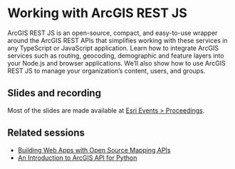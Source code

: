 # Working with ArcGIS REST JS

ArcGIS REST JS is an open-source, compact, and easy-to-use wrapper around the ArcGIS REST APIs that simplifies working with these services in any TypeScript or JavaScript application. Learn how to integrate ArcGIS services such as routing, geocoding, demographic and feature layers into your Node.js and browser applications. We’ll also show how to use ArcGIS REST JS to manage your organization’s content, users, and groups.

## Slides and recording

Most of the slides are made available at [Esri Events > Proceedings](https://www.esri.com/en-us/about/events/index/proceedings).

## Related sessions

* [Building Web Apps with Open Source Mapping APIs](https://registration.esri.com/flow/esri/23eurdev/eventportal/page/detailed-agenda/session/1695631942632001Nb8K)
* [An Introduction to ArcGIS API for Python](https://registration.esri.com/flow/esri/23eurdev/eventportal/page/detailed-agenda/session/1693001260439001kAL7)